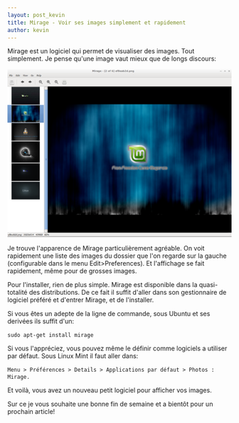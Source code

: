 ```yaml
---
layout: post_kevin
title: Mirage - Voir ses images simplement et rapidement
author: kevin
---
```


Mirage est un logiciel qui permet de visualiser des images. Tout simplement. Je pense qu'une image vaut mieux que de longs discours:

<!--break-->

![mirage](/images/mirage01.jpg)

Je trouve l'apparence de Mirage particulièrement agréable. On voit rapidement une liste des images du dossier que l'on regarde sur la gauche (configurable dans le menu Edit>Preferences). Et l'affichage se fait rapidement, même pour de grosses images.

Pour l'installer, rien de plus simple. Mirage est disponible dans la quasi-totalité des distributions. De ce fait il suffit d'aller dans son gestionnaire de logiciel préféré et d'entrer Mirage, et de l'installer.

Si vous êtes un adepte de la ligne de commande, sous Ubuntu et ses derivées ils suffit d'un:

	sudo apt-get install mirage                  


Si vous l'appréciez, vous pouvez même le définir comme logiciels a utiliser par défaut. Sous Linux Mint il faut aller dans:

	Menu > Préférences > Details > Applications par défaut > Photos : Mirage.

Et voilà, vous avez un nouveau petit logiciel pour afficher vos images.

Sur ce je vous souhaite une bonne fin de semaine et a bientôt pour un prochain article!
